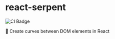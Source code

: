 # react-serpent

![CI Badge](https://github.com/stynson/react-serpent/workflows/CI/badge.svg)

🐍 Create curves between DOM elements in React
